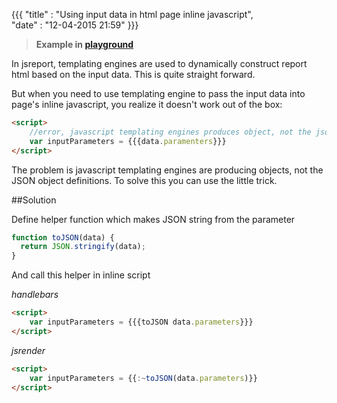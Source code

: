 ﻿{{{
    "title"    : "Using input data in html page inline javascript",  
    "date"     : "12-04-2015 21:59"
}}}

> **Example in [playground](https://playground.jsreport.net/#playground/-kVmc8tS5x/5)**

In jsreport, templating engines are used to dynamically construct report html based on the input data. This is quite straight forward. 

But when you need to use templating engine to pass the input data into page's inline javascript, you realize it doesn't work out of the box:

```html
<script>
    //error, javascript templating engines produces object, not the json definition
	var inputParameters = {{{data.paramenters}}}
</script>
```

The problem is javascript templating engines are producing objects, not the JSON object definitions. To solve this you can use the little trick.

##Solution

Define helper function which makes JSON string from the parameter

```js
function toJSON(data) {
  return JSON.stringify(data);
}
```

And call this helper in inline script

*handlebars*
```html
<script>
	var inputParameters = {{{toJSON data.parameters}}}
</script>
```

*jsrender*
```html
<script>
	var inputParameters = {{:~toJSON(data.parameters)}}
</script>
```

